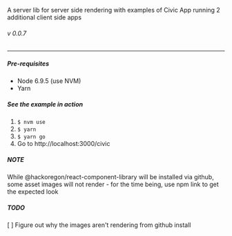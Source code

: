 
A server lib for server side rendering with examples of Civic App running 2 additional client side apps
###### v 0.0.7
---

##### Pre-requisites
* Node 6.9.5 (use NVM)
* Yarn

##### See the example in action
  1. `$ nvm use`
  2. `$ yarn`
  3. `$ yarn go`
  4. Go to http://localhost:3000/civic

##### NOTE
While @hackoregon/react-component-library will be installed via github, some asset images will not render - for the time being, use npm link to get the expected look

##### TODO
[ ] Figure out why the images aren't rendering from github install